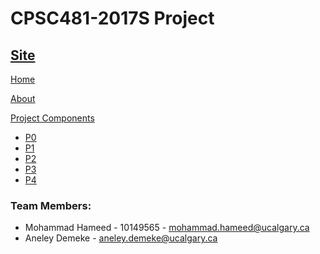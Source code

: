# CPSC481-2017S Project 

## [Site](https://cozyburrito.github.io/CPSC481-Project)

[Home](index.md)

[About](about.md)

[Project Components]()

  * [P0](p0.md)
  * [P1](p1.md)
  * [P2](p2.md)
  * [P3](p3.md)
  * [P4](p4.md)

### Team Members:
* Mohammad Hameed - 10149565 - mohammad.hameed@ucalgary.ca
* Aneley Demeke - aneley.demeke@ucalgary.ca



